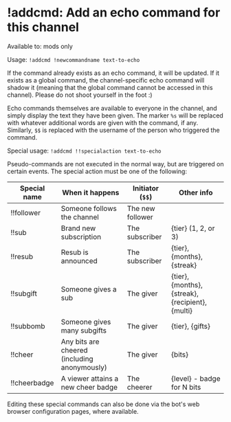 # !addcmd: Add an echo command for this channel

Available to: mods only

Usage: `!addcmd !newcommandname text-to-echo`

If the command already exists as an echo command, it will be updated. If it
exists as a global command, the channel-specific echo command will shadow it
(meaning that the global command cannot be accessed in this channel). Please
do not shoot yourself in the foot :)

Echo commands themselves are available to everyone in the channel, and simply
display the text they have been given. The marker `%s` will be replaced with
whatever additional words are given with the command, if any. Similarly, `$$`
is replaced with the username of the person who triggered the command.

Special usage: `!addcmd !!specialaction text-to-echo`

Pseudo-commands are not executed in the normal way, but are triggered on
certain events. The special action must be one of the following:

Special name | When it happens             | Initiator (`$$`) | Other info
-------------|-----------------------------|------------------|-------------
!!follower | Someone follows the channel | The new follower | 
!!sub | Brand new subscription | The subscriber | {tier} (1, 2, or 3)
!!resub | Resub is announced | The subscriber | {tier}, {months}, {streak}
!!subgift | Someone gives a sub | The giver | {tier}, {months}, {streak}, {recipient}, {multi}
!!subbomb | Someone gives many subgifts | The giver | {tier}, {gifts}
!!cheer | Any bits are cheered (including anonymously) | The giver | {bits}
!!cheerbadge | A viewer attains a new cheer badge | The cheerer | {level} - badge for N bits


Editing these special commands can also be done via the bot's web browser
configuration pages, where available.

